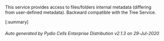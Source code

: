 






This service provides access to files/folders internal metadata (differing from user-defined metadata). Backward compatible with the Tree Service.

[:summary]

###### Auto generated by Pydio Cells Enterprise Distribution v2.1.3 on 29-Jul-2020
